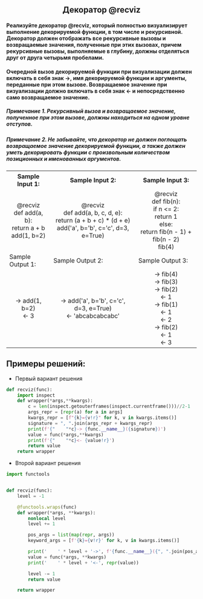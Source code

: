 <h2 style="text-align:center">Декоратор @recviz</h2>

#### Реализуйте декоратор @recviz, который полностью визуализирует выполнение декорируемой функции, в том числе и рекурсивной. Декоратор должен отображать все рекурсивные вызовы и возвращаемые значения, полученные при этих вызовах, причем рекурсивные вызовы, выполняемые в глубину, должны отделяться друг от друга четырьмя пробелами.

#### Очередной вызов декорируемой функции при визуализации должен включать в себя знак ->, имя декорируемой функции и аргументы, переданные при этом вызове. Возвращаемое значение при визуализации должно включать в себя знак <- и непосредственно само возвращаемое значение.

##### Примечание 1. Рекурсивный вызов и возвращаемое значение, полученное при этом вызове, должны находиться на одном уровне отступов.

##### Примечание 2. Не забывайте, что декоратор не должен поглощать возвращаемое значение декорируемой функции, а также должен уметь декорировать функции с произвольным количеством позиционных и именованных аргументов.

<table align="center">
  <tbody>
    <tr>
      <th>Sample Input 1: </th>
      <th>Sample Input 2: </th>
      <th>Sample Input 3:</th>
    </tr>
    <tr>
      <td align="center">@recviz<br>
                          def add(a, b):<br>
                              return a + b<br>
                          add(1, b=2)<br></td>
      <td align="center">@recviz<br>
                          def add(a, b, c, d, e):<br>
                              return (a + b + c) * (d + e)<br>
                          add('a', b='b', c='c', d=3, e=True)<br></td>
      <td align="center">@recviz<br>
                          def fib(n):<br>
                              if n <= 2:<br>
                                  return 1<br>
                              else:<br>
                                  return fib(n - 1) + fib(n - 2)<br>                                  
                          fib(4)<br></td>
    </tr>
    <tr>
      <td>Sample Output 1:</td>
      <td>Sample Output 2:</td>
      <td>Sample Output 3:</td>
    </tr>
    <tr>
      <td align="center">
      -> add(1, b=2)<br>
      <- 3<br>
      </td>
      <td align="center">
      -> add('a', b='b', c='c', d=3, e=True)<br>
      <- 'abcabcabcabc'<br>
      </td>
      <td align="center">
      -> fib(4)<br>
          -> fib(3)<br>
              -> fib(2)<br>
              <- 1<br>
              -> fib(1)<br>
              <- 1<br>
          <- 2<br>
          -> fib(2)<br>
          <- 1<br>
      <- 3<br>
      </td>
    </tr>
  </tbody>
</table>

## Примеры решений:
* Первый вариант решения
```python
def recviz(func): 
    import inspect
    def wrapper(*args,**kwargs):
        c = len(inspect.getouterframes(inspect.currentframe()))//2-1
        args_repr = [repr(a) for a in args]                      
        kwargs_repr = [f"{k}={v!r}" for k, v in kwargs.items()]  
        signature = ", ".join(args_repr + kwargs_repr)
        print(f'{"    "*c}-> {func.__name__}({signature})')
        value = func(*args,**kwargs)
        print(f'{"    "*c}<- {value!r}')    
        return value
    return wrapper
```
* Второй вариант решения
```python
import functools


def recviz(func):
    level = -1

    @functools.wraps(func)
    def wrapper(*args, **kwargs):
        nonlocal level
        level += 1

        pos_args = list(map(repr, args))
        keyword_args = [f'{k}={v!r}' for k, v in kwargs.items()]

        print('    ' * level + '->', f'{func.__name__}({", ".join(pos_args + keyword_args)})')
        value = func(*args, **kwargs)
        print('    ' * level + '<-', repr(value))

        level -= 1
        return value

    return wrapper
```


